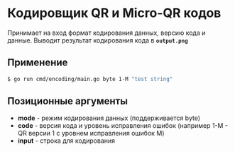# Кодировщик QR и Micro-QR кодов

Принимает на вход формат кодирования данных, версию кода и данные.
Выводит результат кодирования кода в **`output.png`**

## Применение

```bash
$ go run cmd/encoding/main.go byte 1-M "test string"
```

## Позиционные аргументы
* **mode** - режим кодирования данных (поддерживается byte)
* **code** - версия кода и уровень исправления ошибок (например 1-M - QR версии 1 с уровнем исправления ошибок M)
* **input** - строка для кодирования